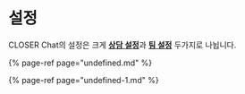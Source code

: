 # 설정

CLOSER Chat의 설정은 크게 [**상담 설정**](undefined.md)과 [**팀 설정**](undefined-1.md) 두가지로 나뉩니다.

{% page-ref page="undefined.md" %}

{% page-ref page="undefined-1.md" %}


